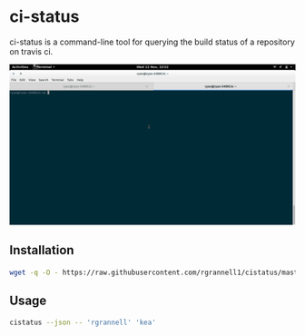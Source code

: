 
# ci-status

ci-status is a command-line tool for querying the build status of a repository on travis ci.

<img src="cistatus.gif"> </img>

## Installation

```bash
wget -q -O - https://raw.githubusercontent.com/rgrannell1/cistatus/master/install.sh | bash
```

## Usage

```bash
cistatus --json -- 'rgrannell' 'kea'
```
